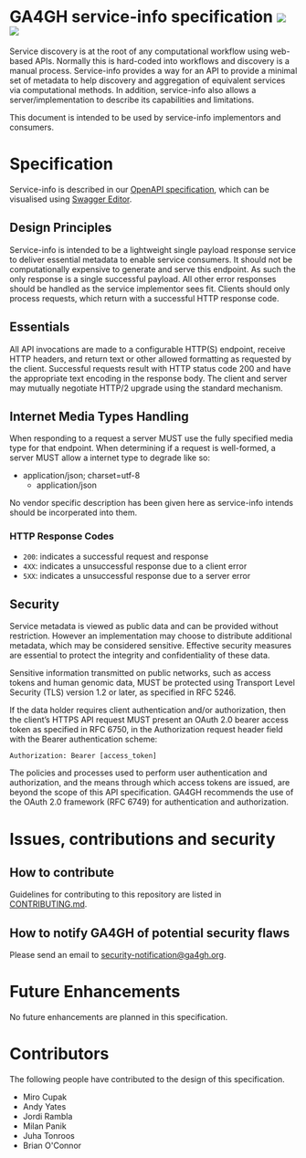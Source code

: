 # GA4GH service-info specification [![](https://travis-ci.org/ga4gh-discovery/service-info.svg?branch=develop)](https://travis-ci.org/ga4gh-discovery/service-info) [![](https://img.shields.io/badge/license-Apache%202-blue.svg)](https://raw.githubusercontent.com/ga4gh-discovery/service-info/develop/LICENSE)

Service discovery is at the root of any computational workflow using web-based APIs. Normally this is hard-coded into workflows and discovery is a manual process. Service-info provides a way for an API to provide a minimal set of metadata to help discovery and aggregation of equivalent services via computational methods. In addition, service-info also allows a server/implementation to describe its capabilities and limitations.

This document is intended to be used by service-info implementors and consumers. 

# Specification

Service-info is described in our [OpenAPI specification](./service-info.yaml), which can be visualised using [Swagger Editor](https://editor.swagger.io/?url=https://raw.githubusercontent.com/ga4gh-discovery/service-info/develop/service-info.yaml).

## Design Principles

Service-info is intended to be a lightweight single payload response service to deliver essential metadata to enable service consumers. It should not be computationally expensive to generate and serve this endpoint. As such the only response is a single successful payload. All other error responses should be handled as the service implementor sees fit. Clients should only process requests, which return with a successful HTTP response code.

## Essentials

All API invocations are made to a configurable HTTP(S) endpoint, receive HTTP headers, and return text or other allowed formatting as requested by the client. Successful requests result with HTTP status code 200 and have the appropriate text encoding in the response body. The client and server may mutually negotiate HTTP/2 upgrade using the standard mechanism.

## Internet Media Types Handling

When responding to a request a server MUST use the fully specified media type for that endpoint. When determining if a request is well-formed, a server MUST allow a internet type to degrade like so:

- application/json; charset=utf-8
  - application/json

No vendor specific description has been given here as service-info intends should be incorperated into them.

### HTTP Response Codes

- `200`: indicates a successful request and response
- `4XX`: indicates a unsuccessful response due to a client error
- `5XX`:  indicates a unsuccessful response due to a server error

## Security

Service metadata is viewed as public data and can be provided without restriction. However an implementation may choose to distribute additional metadata, which may be considered sensitive. Effective security measures are essential to protect the integrity and confidentiality of these data.

Sensitive information transmitted on public networks, such as access tokens and human genomic data, MUST be protected using Transport Level Security (TLS) version 1.2 or later, as specified in RFC 5246.

If the data holder requires client authentication and/or authorization, then the client’s HTTPS API request MUST present an OAuth 2.0 bearer access token as specified in RFC 6750, in the Authorization request header field with the Bearer authentication scheme:

```
Authorization: Bearer [access_token]
```

The policies and processes used to perform user authentication and authorization, and the means through which access tokens are issued, are beyond the scope of this API specification. GA4GH recommends the use of the OAuth 2.0 framework (RFC 6749) for authentication and authorization.

# Issues, contributions and security

## How to contribute

Guidelines for contributing to this repository are listed in [CONTRIBUTING.md](CONTRIBUTING.md).

## How to notify GA4GH of potential security flaws

Please send an email to security-notification@ga4gh.org.

# Future Enhancements

No future enhancements are planned in this specification.

# Contributors

The following people have contributed to the design of this specification.

- Miro Cupak
- Andy Yates
- Jordi Rambla
- Milan Panik
- Juha Tonroos
- Brian O'Connor
